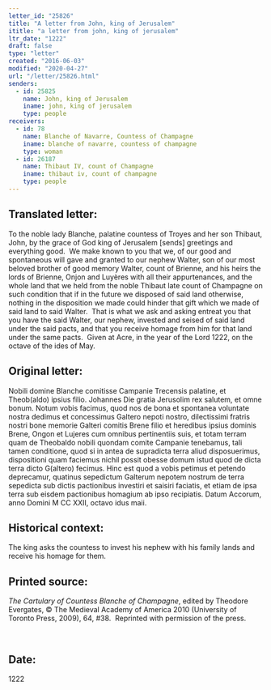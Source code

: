```yaml
---
letter_id: "25826"
title: "A letter from John, king of Jerusalem"
ititle: "a letter from john, king of jerusalem"
ltr_date: "1222"
draft: false
type: "letter"
created: "2016-06-03"
modified: "2020-04-27"
url: "/letter/25826.html"
senders:
  - id: 25825
    name: John, king of Jerusalem
    iname: john, king of jerusalem
    type: people
receivers:
  - id: 78
    name: Blanche of Navarre, Countess of Champagne
    iname: blanche of navarre, countess of champagne
    type: woman
  - id: 26187
    name: Thibaut IV, count of Champagne
    iname: thibaut iv, count of champagne
    type: people
---
```

<h2> Translated letter:</h2><p>To the noble lady Blanche, palatine countess of Troyes and her son Thibaut, John, by the grace of God king of Jerusalem [sends] greetings and everything good.&nbsp; We make known to you that we, of our good and spontaneous will gave and granted to our nephew Walter, son of our most beloved brother of good memory Walter, count of Brienne, and his heirs the lords of Brienne, Onjon and Luyères with all their appurtenances, and the whole land that we held from the noble Thibaut late count of Champagne on such condition that if in the future we disposed of said land otherwise, nothing in the disposition we made could hinder that gift which we made of said land to said Walter.&nbsp; That is what we ask and asking entreat you that you have the said Walter, our nephew, invested and seised of said land under the said pacts, and that you receive homage from him for that land under the same pacts.&nbsp; Given at Acre, in the year of the Lord 1222, on the octave of the ides of May.</p><h2 class="mt-4"> Original letter:</h2><p>Nobili domine Blanche comitisse Campanie Trecensis palatine, et Theob(aldo) ipsius filio. Johannes Die gratia Jerusolim rex salutem, et omne bonum. Notum vobis facimus, quod nos de bona et spontanea voluntate nostra dedimus et concessimus Galtero nepoti nostro, dilectissimi fratris nostri bone memorie Galteri comitis Brene filio et heredibus ipsius dominis Brene, Ongon et Lujeres cum omnibus pertinentiis suis, et totam terram quam de Theobaldo nobili quondam comite Campanie tenebamus, tali tamen conditione, quod si in antea de supradicta terra aliud disposuerimus, dispositioni quam faciemus nichil possit obesse domum istud quod de dicta terra dicto G(altero) fecimus. Hinc est quod a vobis petimus et petendo deprecamur, quatinus sepedictum Galterum nepotem nostrum de terra sepedicta sub dictis pactionibus investiri et saisiri faciatis, et etiam de ipsa terra sub eisdem pactionibus homagium ab ipso recipiatis. Datum Accorum, anno Domini M CC XXII, octavo idus maii.</p><h2 class="mt-4"> Historical context:</h2><p>The king asks the countess to invest his nephew with his family lands and receive his homage for them.</p><h2 class="mt-4"> Printed source:</h2><p><i>The Cartulary of Countess Blanche of Champagne</i>, edited by Theodore Evergates, © The Medieval Academy of America 2010 (University of Toronto Press, 2009), 64, #38.&nbsp; Reprinted with permission of the press.</p><p>&nbsp;</p><h2 class="mt-4"> Date:</h2>1222